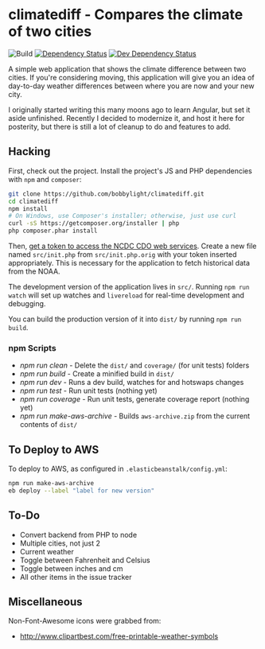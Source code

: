 # climatediff - Compares the climate of two cities
![Build](https://github.com/bobbylight/climatediff/actions/workflows/build.yml/badge.svg)
[![Dependency Status](https://img.shields.io/david/bobbylight/climatediff.svg)](https://david-dm.org/bobbylight/climatediff)
[![Dev Dependency Status](https://img.shields.io/david/dev/bobbylight/climatediff.svg)](https://david-dm.org/bobbylight/climatediff?type=dev)

A simple web application that shows the climate difference between two cities.
If you're considering moving, this application will give you an idea
of day-to-day weather differences between where you are now and your new city.

I originally started writing this many moons ago to learn Angular, but set it aside unfinished.
Recently I decided to modernize it, and host it here for posterity, but there is still a lot of
cleanup to do and features to add.

## Hacking
First, check out the project.  Install the project's JS and PHP dependencies with
`npm` and `composer`:

```bash
git clone https://github.com/bobbylight/climatediff.git
cd climatediff
npm install
# On Windows, use Composer's installer; otherwise, just use curl
curl -sS https://getcomposer.org/installer | php
php composer.phar install
```

Then, [get a token to access the NCDC CDO web services](http://www.ncdc.noaa.gov/cdo-web/token). Create a new file named `src/init.php` from
`src/init.php.orig` with your token inserted appropriately.  This is necessary for the application to fetch historical data from the NOAA.

The development version of the application lives in `src/`.  Running `npm run watch` will set up watches and
`livereload` for real-time development and debugging.

You can build the production version of it into `dist/` by running `npm run build`.

### npm Scripts
* _npm run clean_ - Delete the `dist/` and `coverage/` (for unit tests) folders
* _npm run build_ - Create a minified build in `dist/`
* _npm run dev_ - Runs a dev build, watches for and hotswaps changes
* _npm run test_ - Run unit tests (nothing yet)
* _npm run coverage_ - Run unit tests, generate coverage report (nothing yet)
* _npm run make-aws-archive_ - Builds `aws-archive.zip` from the current contents of `dist/`

## To Deploy to AWS
To deploy to AWS, as configured in `.elasticbeanstalk/config.yml`:
```sh
npm run make-aws-archive
eb deploy --label "label for new version"
```

## To-Do
* Convert backend from PHP to node
* Multiple cities, not just 2
* Current weather
* Toggle between Fahrenheit and Celsius
* Toggle between inches and cm
* All other items in the issue tracker

## Miscellaneous
Non-Font-Awesome icons were grabbed from:

* http://www.clipartbest.com/free-printable-weather-symbols
